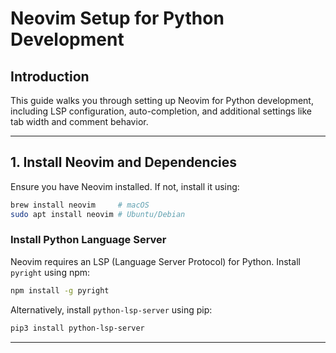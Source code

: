 # Neovim Setup for Python Development

## Introduction
This guide walks you through setting up Neovim for Python development, including LSP configuration, auto-completion, and additional settings like tab width and comment behavior.

---

## 1. Install Neovim and Dependencies
Ensure you have Neovim installed. If not, install it using:

```bash
brew install neovim     # macOS
sudo apt install neovim # Ubuntu/Debian
```

### Install Python Language Server
Neovim requires an LSP (Language Server Protocol) for Python. Install `pyright` using npm:

```bash
npm install -g pyright
```
Alternatively, install `python-lsp-server` using pip:
```bash
pip3 install python-lsp-server
```

---

